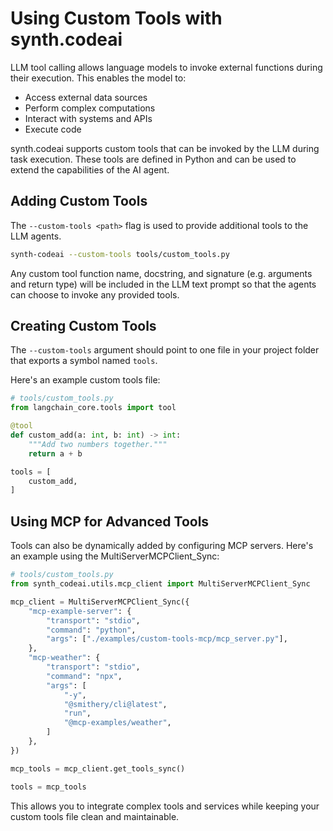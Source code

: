 # Using Custom Tools with synth.codeai

LLM tool calling allows language models to invoke external functions during their execution. This enables the model to:
- Access external data sources
- Perform complex computations
- Interact with systems and APIs
- Execute code

synth.codeai supports custom tools that can be invoked by the LLM during task execution. These tools are defined in Python and can be used to extend the capabilities of the AI agent.

## Adding Custom Tools

The `--custom-tools <path>` flag is used to provide additional tools to the LLM agents.

```bash
synth-codeai --custom-tools tools/custom_tools.py
```

Any custom tool function name, docstring, and signature (e.g. arguments and return type) will be included in the LLM text prompt so that the agents can choose to invoke any provided tools.

## Creating Custom Tools

The `--custom-tools` argument should point to one file in your project folder that exports a symbol named `tools`.

Here's an example custom tools file:

```python
# tools/custom_tools.py
from langchain_core.tools import tool

@tool
def custom_add(a: int, b: int) -> int:
    """Add two numbers together."""
    return a + b

tools = [
    custom_add,
]
```

## Using MCP for Advanced Tools

Tools can also be dynamically added by configuring MCP servers. Here's an example using the MultiServerMCPClient_Sync:

```python
# tools/custom_tools.py
from synth_codeai.utils.mcp_client import MultiServerMCPClient_Sync

mcp_client = MultiServerMCPClient_Sync({
    "mcp-example-server": {
        "transport": "stdio",
        "command": "python",
        "args": ["./examples/custom-tools-mcp/mcp_server.py"],
    },
    "mcp-weather": {
        "transport": "stdio",
        "command": "npx",
        "args": [
            "-y",
            "@smithery/cli@latest",
            "run",
            "@mcp-examples/weather",
        ]
    },
})

mcp_tools = mcp_client.get_tools_sync()

tools = mcp_tools
```

This allows you to integrate complex tools and services while keeping your custom tools file clean and maintainable.
